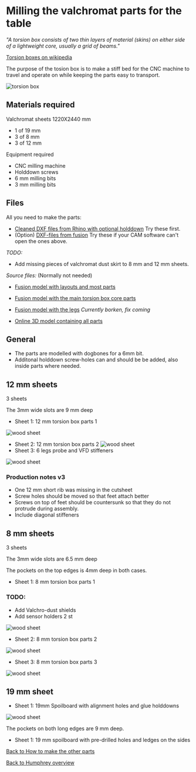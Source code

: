
# Milling the valchromat parts for the table

_"A torsion box consists of two thin layers of material (skins) on either side of a lightweight core, usually a grid of beams."_

[Torsion boxes on wikipedia](https://en.wikipedia.org/wiki/Torsion_box)

The purpose of the tosion box is to make a stiff bed for the CNC machine to travel and operate on while keeping the parts easy to transport.

![torsion box](img/assembly/table_complete.jpg)



## Materials required

Valchromat sheets 1220X2440 mm

* 1 of 19 mm 
* 3 of 8 mm 
* 3 of 12 mm

Equipment required

* CNC milling machine
* Holddown screws 
* 6 mm milling bits
* 3 mm milling bits

## Files
All you need to make the parts:
* [Cleaned DXF files from Rhino with optional holddown](Table_parts_DXF-cleaned_holddown.zip) Try these first.
* (Option) [DXF-files from fusion](Table_parts_DXF_from_fusion.zip) Try these if your CAM software can't open the ones above.

*TODO:*
* Add missing pieces of valchromat dust skirt to 8 mm and 12 mm sheets.

*Source files:* (Normally not needed)
* [Fusion model with layouts and most parts](https://a360.co/2Mzsrp2)
* [Fusion model with the main torsion box core parts](https://a360.co/2OGe8wh)
* [Fusion model with the legs](https://a360.co/2MuRitT) *Currently borken, fix coming*

* [Online 3D model containing all parts](https://a360.co/2AF6yjp)

## General

* The parts are modelled with dogbones for a 6mm bit.
* Additonal holddown screw-holes can and should be be added, also inside parts where needed.

## 12 mm sheets

3 sheets

The 3mm wide slots are 9 mm deep

* Sheet 1: 12 mm torsion box parts 1 

![wood sheet](img/parts/wood/12mm_1.JPG)
* Sheet 2: 12 mm torsion box parts 2 
![wood sheet](img/parts/wood/12mm_2.JPG)
* Sheet 3: 6 legs probe and VFD stiffeners 

![wood sheet](img/parts/wood/12mm_3.JPG)

### Production notes v3
* One 12 mm short rib was missing in the cutsheet
* Screw holes should be moved so that feet attach better
* Screws on top of feet should be countersunk so that they do not protrude during assembly.
* Include diagonal stiffeners

## 8 mm sheets

3 sheets

The 3mm wide slots are 6.5 mm deep

The pockets on the top edges is 4mm deep in both cases.

* Sheet 1: 8 mm torsion box parts 1 

### TODO: 
* Add Valchro-dust shields
* Add sensor holders 2 st

![wood sheet](img/parts/wood/8mm_1.JPG)
* Sheet 2: 8 mm torsion box parts 2 

![wood sheet](img/parts/wood/8mm_2.JPG)
* Sheet 3: 8 mm torsion box parts 3 

![wood sheet](img/parts/wood/8mm_3.JPG)

## 19 mm sheet

* Sheet 1: 19mm Spoilboard with alignment holes and glue holddowns

![wood sheet](img/parts/wood/19mm_1.JPG)

The pockets on both long edges are 9 mm deep.

* Sheet 1: 19 mm spoilboard with pre-drilled holes and ledges on the sides

[Back to How to make the other parts](Humphrey_how_to_make.md)

[Back to Humphrey overview](README.md)

